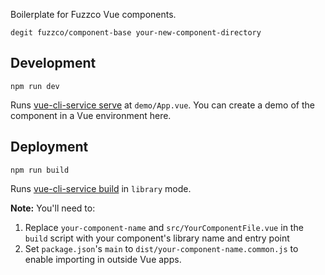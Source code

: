 Boilerplate for Fuzzco Vue components.

`degit fuzzco/component-base your-new-component-directory`

## Development

`npm run dev`

Runs [vue-cli-service serve](https://cli.vuejs.org/guide/cli-service.html#vue-cli-service-serve) at `demo/App.vue`. You can create a demo of the component in a Vue environment here.

## Deployment

`npm run build`

Runs [vue-cli-service build](https://cli.vuejs.org/guide/cli-service.html#vue-cli-service-build) in `library` mode.

**Note:** You'll need to:

1. Replace `your-component-name` and `src/YourComponentFile.vue` in the `build` script with your component's library name and entry point
1. Set `package.json`'s `main` to `dist/your-component-name.common.js` to enable importing in outside Vue apps.
